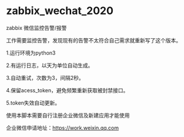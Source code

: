 # zabbix_wechat_2020
zabbix 微信监控告警/报警

工作需要监控告警，发现现有的告警不太符合自己需求就重新写了这个版本。


1.运行环境为python3

2.有运行日志，以天为单位自动生成。

3.自动重试，次数为3，间隔2秒。

4.保留acess_token，避免频繁重新获取被封禁接口。

5.token失效自动更新。

使用本脚本需要自行注册企业微信及新建应用才能使用

企业微信申请地址：https://work.weixin.qq.com

